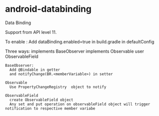 # android-databinding
Data Binding

Support from API level 11.

To enable :
  Add dataBinding.enabled=true in build.gradle in defaultConfig
  
Three ways:
    implements BaseObserver
    implements Observable
    user ObservableField
    
    BaseObserver: 
      Add @Bindable in getter
      and notifyChange(BR.<memberVariable>) in setter
      
    Observable
      Use PropertyChangeRegistry  object to notify
      
    ObservableField
      create ObservableField object
      Any set and put operation on observableField object will trigger notification to respective member variabe

